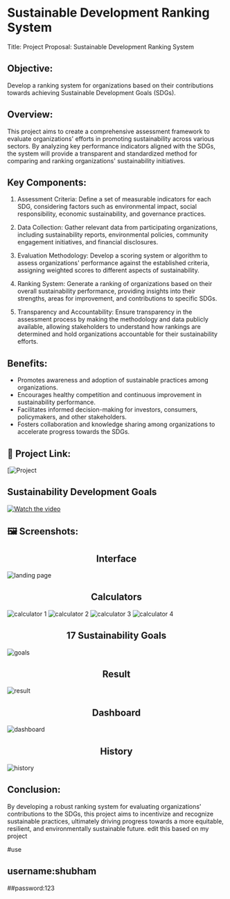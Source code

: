 # Sustainable Development Ranking System
Title: Project Proposal: Sustainable Development Ranking System

## Objective:
Develop a ranking system for organizations based on their contributions towards achieving Sustainable Development Goals (SDGs).

## Overview:
This project aims to create a comprehensive assessment framework to evaluate organizations' efforts in promoting sustainability across various sectors. By analyzing key performance indicators aligned with the SDGs, the system will provide a transparent and standardized method for comparing and ranking organizations' sustainability initiatives.

## Key Components:
1. Assessment Criteria: Define a set of measurable indicators for each SDG, considering factors such as environmental impact, social responsibility, economic sustainability, and governance practices.

2. Data Collection: Gather relevant data from participating organizations, including sustainability reports, environmental policies, community engagement initiatives, and financial disclosures.

3. Evaluation Methodology: Develop a scoring system or algorithm to assess organizations' performance against the established criteria, assigning weighted scores to different aspects of sustainability.

4. Ranking System: Generate a ranking of organizations based on their overall sustainability performance, providing insights into their strengths, areas for improvement, and contributions to specific SDGs.

5. Transparency and Accountability: Ensure transparency in the assessment process by making the methodology and data publicly available, allowing stakeholders to understand how rankings are determined and hold organizations accountable for their sustainability efforts.

## Benefits:
- Promotes awareness and adoption of sustainable practices among organizations.
- Encourages healthy competition and continuous improvement in sustainability performance.
- Facilitates informed decision-making for investors, consumers, policymakers, and other stakeholders.
- Fosters collaboration and knowledge sharing among organizations to accelerate progress towards the SDGs.


## 🔗 Project Link:
[![Project](https://sustainable-development-ranking-system.onrender.com/)

## Sustainability Development Goals
[![Watch the video](https://img.youtube.com/vi/7dzFbP2AgFo/maxresdefault.jpg)](https://www.youtube.com/watch?v=7dzFbP2AgFo)

## 🖼️ Screenshots:
<h2 align="center">Interface</h2>  
<img src="https://github.com/shubh637/Sustainable-Development-Ranking-System/blob/master/project%20images/Screenshot%202025-04-04%20144244.png" alt="landing page" />

<h2 align="center">Calculators</h2>  
<img src="https://github.com/shubh637/Sustainable-Development-Ranking-System/blob/master/project%20images/Screenshot%202025-04-04%20144634.png" alt="calculator 1" />
<img src="https://github.com/shubh637/Sustainable-Development-Ranking-System/blob/master/project%20images/Screenshot%202025-04-04%20144703.png" alt="calculator 2" />
<img src="https://github.com/shubh637/Sustainable-Development-Ranking-System/blob/master/project%20images/Screenshot%202025-04-04%20144858.png" alt="calculator 3" />
<img src="https://github.com/shubh637/Sustainable-Development-Ranking-System/blob/master/project%20images/Screenshot%202025-04-04%20144922.png" alt="calculator 4" />

<h2 align="center">17 Sustainability Goals</h2>  
<img src="https://github.com/shubh637/Sustainable-Development-Ranking-System/blob/master/project%20images/Screenshot%202025-04-04%20144813.png" alt="goals" />

<h2 align="center">Result</h2>  
<img src="https://github.com/shubh637/Sustainable-Development-Ranking-System/blob/master/project%20images/Screenshot%202025-04-04%20145122.png" alt="result" />

<h2 align="center">Dashboard</h2>  
<img src="https://github.com/shubh637/Sustainable-Development-Ranking-System/blob/master/project%20images/Screenshot%202025-04-04%20145833.png" alt="dashboard" />

<h2 align="center">History</h2>  
<img src="https://github.com/shubh637/Sustainable-Development-Ranking-System/blob/master/project%20images/Screenshot%202025-04-04%20145145.png" alt="history" />



## Conclusion:
By developing a robust ranking system for evaluating organizations' contributions to the SDGs, this project aims to incentivize and recognize sustainable practices, ultimately driving progress towards a more equitable, resilient, and environmentally sustainable future.                edit this based on my project


#use 
## username:shubham
##password:123

